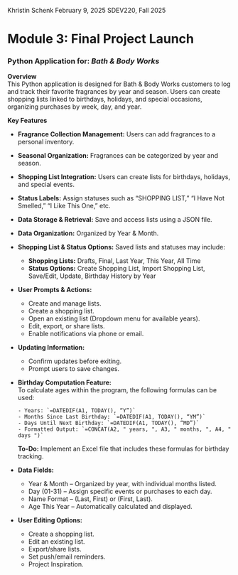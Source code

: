 Khristin Schenk
February 9, 2025
SDEV220, Fall 2025

# Module 3: Final Project Launch

### Python Application for: *Bath & Body Works*

**Overview**  
This Python application is designed for Bath & Body Works customers to log and track their favorite fragrances by year and season. Users can create shopping lists linked to birthdays, holidays, and special occasions, organizing purchases by week, day, and year.

**Key Features**  
- **Fragrance Collection Management:** Users can add fragrances to a personal inventory.
  
- **Seasonal Organization:** Fragrances can be categorized by year and season.
  
- **Shopping List Integration:** Users can create lists for birthdays, holidays, and special events.
  
- **Status Labels:** Assign statuses such as “SHOPPING LIST,” “I Have Not Smelled,” “I Like This One,” etc.
  
- **Data Storage & Retrieval:** Save and access lists using a JSON file.
  
- **Data Organization:** Organized by Year & Month.  

- **Shopping List & Status Options:** Saved lists and statuses may include:  
  - **Shopping Lists:** Drafts, Final, Last Year, This Year, All Time  
  - **Status Options:** Create Shopping List, Import Shopping List, Save/Edit, Update, Birthday History by Year 

- **User Prompts & Actions:**  
  - Create and manage lists.  
  - Create a shopping list.  
  - Open an existing list (Dropdown menu for available years).  
  - Edit, export, or share lists.  
  - Enable notifications via phone or email.  

- **Updating Information:**  
  - Confirm updates before exiting.  
  - Prompt users to save changes.  

- **Birthday Computation Feature:**  
  To calculate ages within the program, the following formulas can be used:  
  ```csv
  - Years: `=DATEDIF(A1, TODAY(), “Y”)`  
  - Months Since Last Birthday: `=DATEDIF(A1, TODAY(), “YM”)`  
  - Days Until Next Birthday: `=DATEDIF(A1, TODAY(), “MD”)`  
  - Formatted Output: `=CONCAT(A2, " years, ", A3, " months, ", A4, " days ")`
  ```  
 
  **To-Do:** Implement an Excel file that includes these formulas for birthday tracking.

- **Data Fields:**  
  - Year & Month – Organized by year, with individual months listed.  
  - Day (01-31) – Assign specific events or purchases to each day.  
  - Name Format – (Last, First) or (First, Last).  
  - Age This Year – Automatically calculated and displayed.  

- **User Editing Options:**  
  - Create a shopping list.  
  - Edit an existing list.  
  - Export/share lists.  
  - Set push/email reminders.  
  - Project Inspiration.
